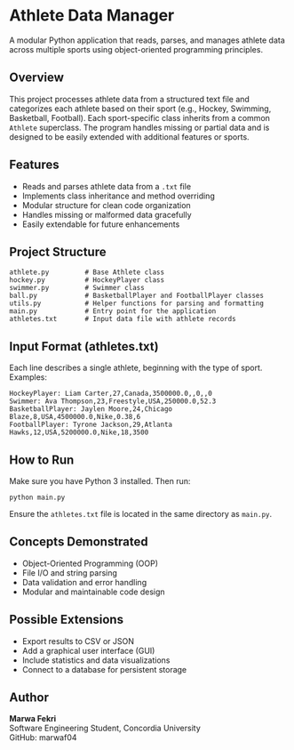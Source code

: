 # Athlete Data Manager

A modular Python application that reads, parses, and manages athlete data across multiple sports using object-oriented programming principles.

## Overview

This project processes athlete data from a structured text file and categorizes each athlete based on their sport (e.g., Hockey, Swimming, Basketball, Football). Each sport-specific class inherits from a common `Athlete` superclass. The program handles missing or partial data and is designed to be easily extended with additional features or sports.

## Features

- Reads and parses athlete data from a `.txt` file
- Implements class inheritance and method overriding
- Modular structure for clean code organization
- Handles missing or malformed data gracefully
- Easily extendable for future enhancements

## Project Structure

```
athlete.py         # Base Athlete class  
hockey.py          # HockeyPlayer class  
swimmer.py         # Swimmer class  
ball.py            # BasketballPlayer and FootballPlayer classes  
utils.py           # Helper functions for parsing and formatting  
main.py            # Entry point for the application  
athletes.txt       # Input data file with athlete records  
```

## Input Format (athletes.txt)

Each line describes a single athlete, beginning with the type of sport. Examples:

```
HockeyPlayer: Liam Carter,27,Canada,3500000.0,,0,,0  
Swimmer: Ava Thompson,23,Freestyle,USA,250000.0,52.3  
BasketballPlayer: Jaylen Moore,24,Chicago Blaze,8,USA,4500000.0,Nike,0.38,6  
FootballPlayer: Tyrone Jackson,29,Atlanta Hawks,12,USA,5200000.0,Nike,18,3500  
```

## How to Run

Make sure you have Python 3 installed. Then run:

```
python main.py
```

Ensure the `athletes.txt` file is located in the same directory as `main.py`.

## Concepts Demonstrated

- Object-Oriented Programming (OOP)
- File I/O and string parsing
- Data validation and error handling
- Modular and maintainable code design

## Possible Extensions

- Export results to CSV or JSON
- Add a graphical user interface (GUI)
- Include statistics and data visualizations
- Connect to a database for persistent storage

## Author

**Marwa Fekri**  
Software Engineering Student, Concordia University  
GitHub: marwaf04

